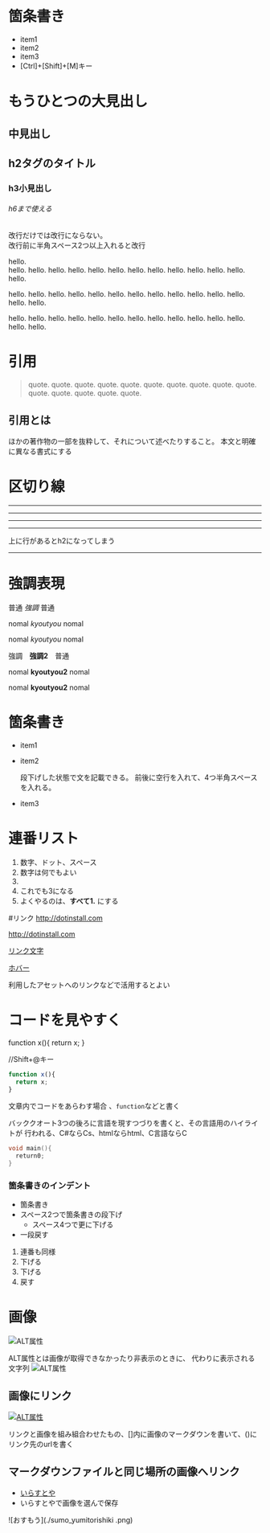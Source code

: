# 箇条書き
- item1
- item2
- item3
- [Ctrl]+[Shift]+[M]キー

もうひとつの大見出し
===

中見出し
---

## h2タグのタイトル

### h3小見出し

###### h6まで使える

改行だけでは改行にならない。  
改行前に半角スペース2つ以上入れると改行

hello.  
hello. hello. hello. hello. hello. hello.
hello. hello. hello. hello. hello. hello. hello.

hello. hello. hello. hello. hello. hello. hello.
hello. hello. hello. hello. hello. hello. hello.

hello. hello. hello. hello. hello. hello. hello.
hello. hello. hello. hello. hello. hello. hello.

# 引用
>  quote. quote. quote. quote. quote. quote. quote.
quote. quote. quote. quote. quote. quote. quote. quote.

## 引用とは
ほかの著作物の一部を抜粋して、それについて述べたりすること。
本文と明確に異なる書式にする

# 区切り線
---

***
___

- - -

上に行があるとh2になってしまう

---

# 強調表現
普通 *強調* 普通

nomal *kyoutyou* nomal

nomal _kyoutyou_ nomal

強調　**強調2**　普通

nomal **kyoutyou2** nomal

nomal __kyoutyou2__ nomal

# 箇条書き

  - item1
  - item2

    段下げした状態で文を記載できる。
    前後に空行を入れて、4つ半角スペースを入れる。

  - item3

# 連番リスト

1. 数字、ドット、スペース
2. 数字は何でもよい
1.
3. これでも3になる
1. よくやるのは、**すべて1.** にする　

#リンク
<http://dotinstall.com>

http://dotinstall.com

[リンク文字](http://dotinstall.com)

[ホバー](http://dotinstall.com "ドットインストール")

利用したアセットへのリンクなどで活用するとよい

# コードを見やすく

function x(){
  return x;
}

//Shift+@キー
```javascript
function x(){
  return x;
}
```
文章内でコードをあらわす場合
、`function`などと書く

バッククオート3つの後ろに言語を現すつづりを書くと、その言語用のハイライトが
行われる、C#ならCs、htmlならhtml、C言語ならC

```c
void main(){
  return0;
}
```

### 箇条書きのインデント
 - 箇条書き
  - スペース2つで箇条書きの段下げ
    - スペース4つで更に下げる
  - 一段戻す

 1. 連番も同様
  1. 下げる
  1. 下げる
 1. 戻す

# 画像

![ALT属性](http://dotinstall.com/img/logo_200x200.png)

ALT属性とは画像が取得できなかったり非表示のときに、
代わりに表示される文字列
![ALT属性](http://dotinstall.com/img/logo_200x200.png  "ドットインストール")

## 画像にリンク
[![ALT属性](http://dotinstall.com/img/logo_200x200.png  "ドットインストール")](http://dotinstall.com)

リンクと画像を組み組合わせたもの、[]内に画像のマークダウンを書いて、()にリンク先のurlを書く

## マークダウンファイルと同じ場所の画像へリンク
- [いらすとや](http://irasutoya.com/)
- いらすとやで画像を選んで保存

![おすもう](./sumo_yumitorishiki .png)
